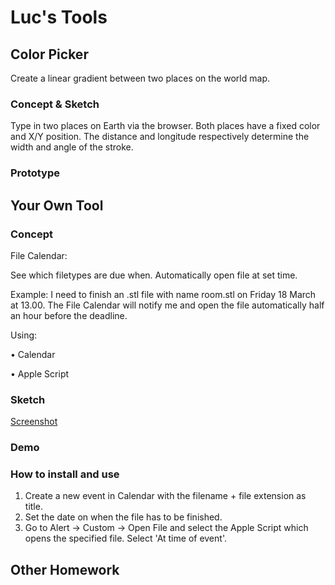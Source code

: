 # Luc's Tools

## Color Picker

Create a linear gradient between two places on the world map. 

### Concept & Sketch

Type in two places on Earth via the browser. Both places have a fixed color and X/Y position. The distance and longitude respectively determine the width and angle of the stroke.

### Prototype

## Your Own Tool

### Concept

File Calendar:

See which filetypes are due when. Automatically open file at set time.

Example: I need to finish an .stl file with name room.stl on Friday 18 March at 13.00. The File Calendar will notify me and open the file automatically half an hour before the deadline.

Using:

• Calendar

• Apple Script

### Sketch

[Screenshot](http://i.imgur.com/L8EiWYh.png)

### Demo

### How to install and use

1. Create a new event in Calendar with the filename + file extension as title. 
2. Set the date on when the file has to be finished. 
3. Go to Alert -> Custom -> Open File and select the Apple Script which opens the specified file. Select 'At time of event'.

## Other Homework

